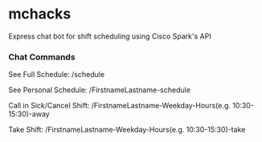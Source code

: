 # mchacks
Express chat bot for shift scheduling using Cisco Spark's API

### Chat Commands ###
See Full Schedule: /schedule

See Personal Schedule: /FirstnameLastname-schedule

Call in Sick/Cancel Shift: /FirstnameLastname-Weekday-Hours(e.g. 10:30-15:30)-away

Take Shift: /FirstnameLastname-Weekday-Hours(e.g. 10:30-15:30)-take
